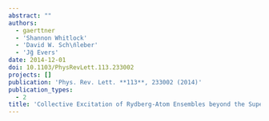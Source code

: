 ```yaml
---
abstract: ""
authors:
  - gaerttner
  - 'Shannon Whitlock'
  - 'David W. Sch\n̈leber'
  - 'Jg̈̈ Evers'
date: 2014-12-01
doi: 10.1103/PhysRevLett.113.233002
projects: []
publication: 'Phys. Rev. Lett. **113**, 233002 (2014)'
publication_types:
  - 2
title: 'Collective Excitation of Rydberg-Atom Ensembles beyond the Superatom Model'
---
```


